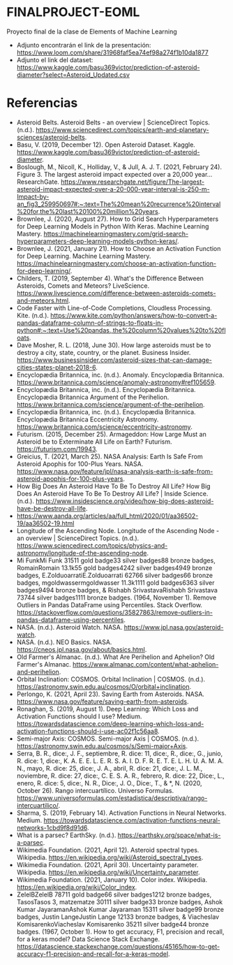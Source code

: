 # FINALPROJECT-EOML
Proyecto final de la clase de Elements of Machine Learning
* Adjunto encontrarán el link de la presentación: https://www.loom.com/share/31968faf5ea74ef98a274f1b10da1877
* Adjunto el link del dataset: https://www.kaggle.com/basu369victor/prediction-of-asteroid-diameter?select=Asteroid_Updated.csv
# Referencias
* Asteroid Belts. Asteroid Belts - an overview | ScienceDirect Topics. (n.d.). https://www.sciencedirect.com/topics/earth-and-planetary-sciences/asteroid-belts. 
* Basu, V. (2019, December 12). Open Asteroid Dataset. Kaggle. https://www.kaggle.com/basu369victor/prediction-of-asteroid-diameter. 
* Boslough, M., Nicoll, K., Holliday, V., &amp; Jull, A. J. T. (2021, February 24). Figure 3. The largest asteroid impact expected over a 20,000 year... ResearchGate. https://www.researchgate.net/figure/The-largest-asteroid-impact-expected-over-a-20-000-year-interval-is-250-m-Impact-by-an_fig3_259950697#:~:text=The%20mean%20recurrence%20interval%20for,the%20last%20100%20million%20years. 
* Brownlee, J. (2020, August 27). How to Grid Search Hyperparameters for Deep Learning Models in Python With Keras. Machine Learning Mastery. https://machinelearningmastery.com/grid-search-hyperparameters-deep-learning-models-python-keras/. 
* Brownlee, J. (2021, January 21). How to Choose an Activation Function for Deep Learning. Machine Learning Mastery. https://machinelearningmastery.com/choose-an-activation-function-for-deep-learning/. 
* Childers, T. (2019, September 4). What's the Difference Between Asteroids, Comets and Meteors? LiveScience. https://www.livescience.com/difference-between-asteroids-comets-and-meteors.html. 
* Code Faster with Line-of-Code Completions, Cloudless Processing. Kite. (n.d.). https://www.kite.com/python/answers/how-to-convert-a-pandas-dataframe-column-of-strings-to-floats-in-python#:~:text=Use%20pandas.,the%20column%20values%20to%20floats. 
* Dave Mosher, R. L. (2018, June 30). How large asteroids must be to destroy a city, state, country, or the planet. Business Insider. https://www.businessinsider.com/asteroid-sizes-that-can-damage-cities-states-planet-2018-6. 
* Encyclopædia Britannica, inc. (n.d.). Anomaly. Encyclopædia Britannica. https://www.britannica.com/science/anomaly-astronomy#ref105659. 
* Encyclopædia Britannica, inc. (n.d.). Encyclopædia Britannica. Encyclopædia Britannica Argument of the Perihelion. https://www.britannica.com/science/argument-of-the-perihelion. 
* Encyclopædia Britannica, inc. (n.d.). Encyclopædia Britannica. Encyclopædia Britannica Eccentricity Astronomy. https://www.britannica.com/science/eccentricity-astronomy. 
* Futurism. (2015, December 25). Armageddon: How Large Must an Asteroid be to Exterminate All Life on Earth? Futurism. https://futurism.com/19943. 
* Greicius, T. (2021, March 25). NASA Analysis: Earth Is Safe From Asteroid Apophis for 100-Plus Years. NASA. https://www.nasa.gov/feature/jpl/nasa-analysis-earth-is-safe-from-asteroid-apophis-for-100-plus-years. 
* How Big Does An Asteroid Have To Be To Destroy All Life? How Big Does An Asteroid Have To Be To Destroy All Life? | Inside Science. (n.d.). https://www.insidescience.org/video/how-big-does-asteroid-have-be-destroy-all-life. 
* https://www.aanda.org/articles/aa/full_html/2020/01/aa36502-19/aa36502-19.html
* Longitude of the Ascending Node. Longitude of the Ascending Node - an overview | ScienceDirect Topics. (n.d.). https://www.sciencedirect.com/topics/physics-and-astronomy/longitude-of-the-ascending-node. 
* Mi FunkMi Funk                    31511 gold badge33 silver badges88 bronze badges, RomainRomain                    13.1k55 gold badges4242 silver badges4949 bronze badges, E.ZolduoarratiE.Zolduoarrati                    62766 silver badges66 bronze badges, mgoldwassermgoldwasser                    11.3k1111 gold badges6363 silver badges9494 bronze badges, &amp; Rishabh SrivastavaRishabh Srivastava                    73744 silver badges1111 bronze badges. (1964, November 1). Remove Outliers in Pandas DataFrame using Percentiles. Stack Overflow. https://stackoverflow.com/questions/35827863/remove-outliers-in-pandas-dataframe-using-percentiles. 
* NASA. (n.d.). Asteroid Watch. NASA. https://www.jpl.nasa.gov/asteroid-watch. 
* NASA. (n.d.). NEO Basics. NASA. https://cneos.jpl.nasa.gov/about/basics.html. 
* Old Farmer's Almanac. (n.d.). What Are Perihelion and Aphelion? Old Farmer's Almanac. https://www.almanac.com/content/what-aphelion-and-perihelion. 
* Orbital Inclination: COSMOS. Orbital Inclination | COSMOS. (n.d.). https://astronomy.swin.edu.au/cosmos/O/orbital+inclination. 
* Perlongo, K. (2021, April 23). Saving Earth from Asteroids. NASA. https://www.nasa.gov/feature/saving-earth-from-asteroids. 
* Ronaghan, S. (2019, August 1). Deep Learning: Which Loss and Activation Functions should I use? Medium. https://towardsdatascience.com/deep-learning-which-loss-and-activation-functions-should-i-use-ac02f1c56aa8. 
* Semi-major Axis: COSMOS. Semi-major Axis | COSMOS. (n.d.). https://astronomy.swin.edu.au/cosmos/s/Semi-major+Axis. 
* Serra, B. R., dice:, J. F., septiembre, R. dice:									11, dice:, R., dice:, G., junio, R. dice:									1, dice:, K. A. E. E. L. E. R. S. A. I. D. F. R. E. T. E. L. H. U. A. M. A. N., mayo, R. dice:									25, dice:, J. A., abril, R. dice:									21, dice:, J. L. M., noviembre, R. dice:									27, dice:, C. E. S. A. R., febrero, R. dice:									22, Dice:, L., enero, R. dice:									5, dice:, N. R., Dice:, J. O., Dice:, T., &amp; *, N. (2020, October 26). Rango intercuartílico. Universo Formulas. https://www.universoformulas.com/estadistica/descriptiva/rango-intercuartilico/. 
* Sharma, S. (2019, February 14). Activation Functions in Neural Networks. Medium. https://towardsdatascience.com/activation-functions-neural-networks-1cbd9f8d91d6. 
* What is a parsec? EarthSky. (n.d.). https://earthsky.org/space/what-is-a-parsec. 
* Wikimedia Foundation. (2021, April 12). Asteroid spectral types. Wikipedia. https://en.wikipedia.org/wiki/Asteroid_spectral_types. 
* Wikimedia Foundation. (2021, April 30). Uncertainty parameter. Wikipedia. https://en.wikipedia.org/wiki/Uncertainty_parameter. 
* Wikimedia Foundation. (2021, January 10). Color index. Wikipedia. https://en.wikipedia.org/wiki/Color_index. 
* ZelelBZelelB                    78711 gold badge66 silver badges1212 bronze badges, TasosTasos                    3, matzematze                    30111 silver badge33 bronze badges, Ashok Kumar JayaramanAshok Kumar Jayaraman                    15311 silver badge99 bronze badges, Justin LangeJustin Lange                    12133 bronze badges, &amp; Viacheslav KomisarenkoViacheslav Komisarenko                    35211 silver badge44 bronze badges. (1967, October 1). How to get accuracy, F1, precision and recall, for a keras model? Data Science Stack Exchange. https://datascience.stackexchange.com/questions/45165/how-to-get-accuracy-f1-precision-and-recall-for-a-keras-model. 

